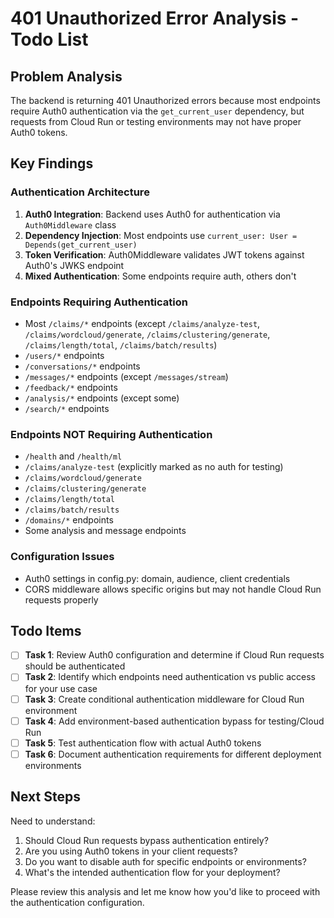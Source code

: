 # 401 Unauthorized Error Analysis - Todo List

## Problem Analysis
The backend is returning 401 Unauthorized errors because most endpoints require Auth0 authentication via the `get_current_user` dependency, but requests from Cloud Run or testing environments may not have proper Auth0 tokens.

## Key Findings

### Authentication Architecture
1. **Auth0 Integration**: Backend uses Auth0 for authentication via `Auth0Middleware` class
2. **Dependency Injection**: Most endpoints use `current_user: User = Depends(get_current_user)` 
3. **Token Verification**: Auth0Middleware validates JWT tokens against Auth0's JWKS endpoint
4. **Mixed Authentication**: Some endpoints require auth, others don't

### Endpoints Requiring Authentication
- Most `/claims/*` endpoints (except `/claims/analyze-test`, `/claims/wordcloud/generate`, `/claims/clustering/generate`, `/claims/length/total`, `/claims/batch/results`)
- `/users/*` endpoints  
- `/conversations/*` endpoints
- `/messages/*` endpoints (except `/messages/stream`)
- `/feedback/*` endpoints
- `/analysis/*` endpoints (except some)
- `/search/*` endpoints

### Endpoints NOT Requiring Authentication
- `/health` and `/health/ml`
- `/claims/analyze-test` (explicitly marked as no auth for testing)
- `/claims/wordcloud/generate`
- `/claims/clustering/generate` 
- `/claims/length/total`
- `/claims/batch/results`
- `/domains/*` endpoints
- Some analysis and message endpoints

### Configuration Issues
- Auth0 settings in config.py: domain, audience, client credentials
- CORS middleware allows specific origins but may not handle Cloud Run requests properly

## Todo Items

- [ ] **Task 1**: Review Auth0 configuration and determine if Cloud Run requests should be authenticated
- [ ] **Task 2**: Identify which endpoints need authentication vs public access for your use case
- [ ] **Task 3**: Create conditional authentication middleware for Cloud Run environment  
- [ ] **Task 4**: Add environment-based authentication bypass for testing/Cloud Run
- [ ] **Task 5**: Test authentication flow with actual Auth0 tokens
- [ ] **Task 6**: Document authentication requirements for different deployment environments

## Next Steps
Need to understand:
1. Should Cloud Run requests bypass authentication entirely?
2. Are you using Auth0 tokens in your client requests?
3. Do you want to disable auth for specific endpoints or environments?
4. What's the intended authentication flow for your deployment?

Please review this analysis and let me know how you'd like to proceed with the authentication configuration.